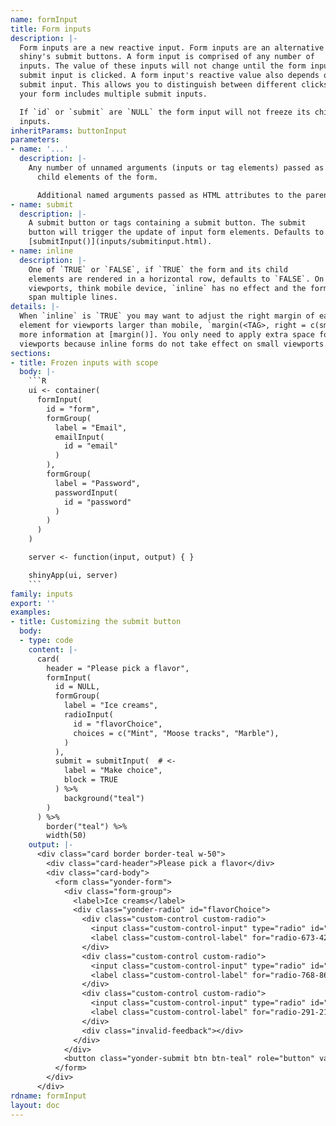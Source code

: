 ```yaml
---
name: formInput
title: Form inputs
description: |-
  Form inputs are a new reactive input. Form inputs are an alternative to
  shiny's submit buttons. A form input is comprised of any number of
  inputs. The value of these inputs will not change until the form input's
  submit input is clicked. A form input's reactive value also depends on the
  submit input. This allows you to distinguish between different clicks if
  your form includes multiple submit inputs.

  If `id` or `submit` are `NULL` the form input will not freeze its child
  inputs.
inheritParams: buttonInput
parameters:
- name: '...'
  description: |-
    Any number of unnamed arguments (inputs or tag elements) passed as
      child elements of the form.

      Additional named arguments passed as HTML attributes to the parent element.
- name: submit
  description: |-
    A submit button or tags containing a submit button. The submit
    button will trigger the update of input form elements. Defaults to
    [submitInput()](inputs/submitinput.html).
- name: inline
  description: |-
    One of `TRUE` or `FALSE`, if `TRUE` the form and its child
    elements are rendered in a horizontal row, defaults to `FALSE`. On small
    viewports, think mobile device, `inline` has no effect and the form will
    span multiple lines.
details: |-
  When `inline` is `TRUE` you may want to adjust the right margin of each child
  element for viewports larger than mobile, `margin(<TAG>, right = c(sm = 2))`,
  more information at [margin()]. You only need to apply extra space for larger
  viewports because inline forms do not take effect on small viewports.
sections:
- title: Frozen inputs with scope
  body: |-
    ```R
    ui <- container(
      formInput(
        id = "form",
        formGroup(
          label = "Email",
          emailInput(
            id = "email"
          )
        ),
        formGroup(
          label = "Password",
          passwordInput(
            id = "password"
          )
        )
      )
    )

    server <- function(input, output) { }

    shinyApp(ui, server)
    ```
family: inputs
export: ''
examples:
- title: Customizing the submit button
  body:
  - type: code
    content: |-
      card(
        header = "Please pick a flavor",
        formInput(
          id = NULL,
          formGroup(
            label = "Ice creams",
            radioInput(
              id = "flavorChoice",
              choices = c("Mint", "Moose tracks", "Marble"),
            )
          ),
          submit = submitInput(  # <-
            label = "Make choice",
            block = TRUE
          ) %>%
            background("teal")
        )
      ) %>%
        border("teal") %>%
        width(50)
    output: |-
      <div class="card border border-teal w-50">
        <div class="card-header">Please pick a flavor</div>
        <div class="card-body">
          <form class="yonder-form">
            <div class="form-group">
              <label>Ice creams</label>
              <div class="yonder-radio" id="flavorChoice">
                <div class="custom-control custom-radio">
                  <input class="custom-control-input" type="radio" id="radio-673-420" name="flavorChoice" value="Mint"/>
                  <label class="custom-control-label" for="radio-673-420">Mint</label>
                </div>
                <div class="custom-control custom-radio">
                  <input class="custom-control-input" type="radio" id="radio-768-862" name="flavorChoice" value="Moose tracks"/>
                  <label class="custom-control-label" for="radio-768-862">Moose tracks</label>
                </div>
                <div class="custom-control custom-radio">
                  <input class="custom-control-input" type="radio" id="radio-291-210" name="flavorChoice" value="Marble"/>
                  <label class="custom-control-label" for="radio-291-210">Marble</label>
                </div>
                <div class="invalid-feedback"></div>
              </div>
            </div>
            <button class="yonder-submit btn btn-teal" role="button" value="Make choice" block="TRUE">Make choice</button>
          </form>
        </div>
      </div>
rdname: formInput
layout: doc
---
```

